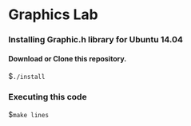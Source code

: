 # Graphics Lab

### Installing Graphic.h library for Ubuntu 14.04
#### Download or Clone this repository.

$`./install`

### Executing this code

$`make lines`